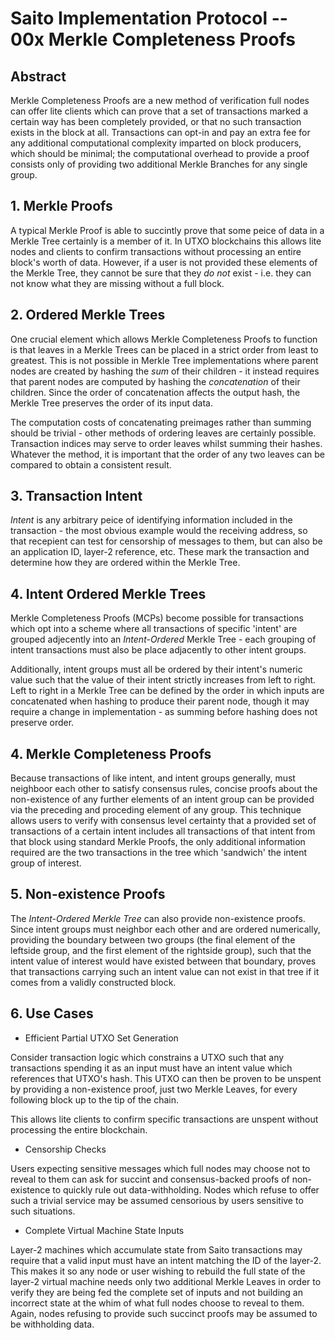 # Saito Implementation Protocol -- 00x Merkle Completeness Proofs

## Abstract

Merkle Completeness Proofs are a new method of verification full nodes can offer lite clients which can prove that a set of transactions marked a certain way has been completely provided, or that no such transaction exists in the block at all. Transactions can opt-in and pay an extra fee for any additional computational complexity imparted on block producers, which should be minimal; the computational overhead to provide a proof consists only of providing two additional Merkle Branches for any single group.

## 1. Merkle Proofs

A typical Merkle Proof is able to succintly prove that some peice of data in a Merkle Tree certainly is a member of it. In UTXO blockchains this allows lite nodes and clients to confirm transactions without processing an entire block's worth of data. However, if a user is not provided these elements of the Merkle Tree, they cannot be sure that they *do not* exist - i.e. they can not know what they are missing without a full block.

## 2. Ordered Merkle Trees

One crucial element which allows Merkle Completeness Proofs to function is that leaves in a Merkle Trees can be placed in a strict order from least to greatest. This is not possible in Merkle Tree implementations where parent nodes are created by hashing the *sum* of their children - it instead requires that parent nodes are computed by hashing the *concatenation* of their children. Since the order of concatenation affects the output hash, the Merkle Tree preserves the order of its input data.

The computation costs of concatenating preimages rather than summing should be trivial - other methods of ordering leaves are certainly possible. Transaction indices may serve to order leaves whilst summing their hashes. Whatever the method, it is important that the order of any two leaves can be compared to obtain a consistent result.

## 3. Transaction Intent

*Intent* is any arbitrary peice of identifying information included in the transaction - the most obvious example would the receiving address, so that recepient can test for censorship of messages to them, but can also be an application ID, layer-2 reference, etc. These mark the transaction and determine how they are ordered within the Merkle Tree.

## 4. Intent Ordered Merkle Trees

Merkle Completeness Proofs (MCPs) become possible for transactions which opt into a scheme where all transactions of specific 'intent' are grouped adjecently into an *Intent-Ordered* Merkle Tree - each grouping of intent transactions must also be place adjacently to other intent groups.

Additionally, intent groups must all be ordered by their intent's numeric value such that the value of their intent strictly increases from left to right. Left to right in a Merkle Tree can be defined by the order in which inputs are concatenated when hashing to produce their parent node, though it may require a change in implementation - as summing before hashing does not preserve order.

## 4. Merkle Completeness Proofs

Because transactions of like intent, and intent groups generally, must neighboor each other to satisfy consensus rules, concise proofs about the non-existence of any further elements of an intent group can be provided via the preceding and proceding element of any group. This technique allows users to verify with consensus level certainty that a provided set of transactions of a certain intent includes all transactions of that intent from that block using standard Merkle Proofs, the only additional information required are the two transactions in the tree which 'sandwich' the intent group of interest.

## 5. Non-existence Proofs

The *Intent-Ordered Merkle Tree* can also provide non-existence proofs. Since intent groups must neighbor each other and are ordered numerically, providing the boundary between two groups (the final element of the leftside group, and the first element of the rightside group), such that the intent value of interest would have existed between that boundary, proves that transactions carrying such an intent value can not exist in that tree if it comes from a validly constructed block.

## 6. Use Cases

* Efficient Partial UTXO Set Generation

Consider transaction logic which constrains a UTXO such that any transactions spending it as an input must have an intent value which references that UTXO's hash. This UTXO can then be proven to be unspent by providing a non-existence proof, just two Merkle Leaves, for every following block up to the tip of the chain.

This allows lite clients to confirm specific transactions are unspent without processing the entire blockchain.

* Censorship Checks

Users expecting sensitive messages which full nodes may choose not to reveal to them can ask for succint and consensus-backed proofs of non-existence to quickly rule out data-withholding. Nodes which refuse to offer such a trivial service may be assumed censorious by users sensitive to such situations.

* Complete Virtual Machine State Inputs

Layer-2 machines which accumulate state from Saito transactions may require that a valid input must have an intent matching the ID of the layer-2. This makes it so any node or user wishing to rebuild the full state of the layer-2 virtual machine needs only two additional Merkle Leaves in order to verify they are being fed the complete set of inputs and not building an incorrect state at the whim of what full nodes choose to reveal to them. Again, nodes refusing to provide such succinct proofs may be assumed to be withholding data.
